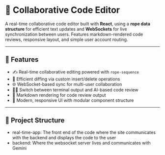 # 🧠 Collaborative Code Editor

A real-time collaborative code editor built with **React**, using a **rope data structure** for efficient text updates and **WebSockets** for live synchronization between users. Features markdown-rendered code reviews, responsive layout, and simple user account routing.

---

## 🚀 Features

- ✍️ Real-time collaborative editing powered with `rope-sequence`
- 🔄 Efficient diffing via custom insert/delete operations
- 🌐 WebSocket-based sync for multi-user collaboration
- 👨‍💻 Switch between terminal output and AI-based code review
- 📝 Markdown rendering for code review output
- 🎨 Modern, responsive UI with modular component structure

---

## 📁 Project Structure
 - real-time-app: The front end of the code where the site communicates with the backend and displays the code to the user
 - backend: Where the websocket server lives and communicates with Gemini
 
